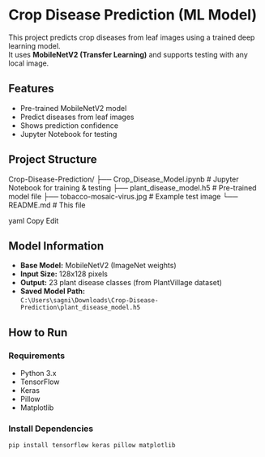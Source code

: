 #  Crop Disease Prediction (ML Model)

This project predicts crop diseases from leaf images using a trained deep learning model.  
It uses **MobileNetV2 (Transfer Learning)** and supports testing with any local image.

##  Features

-  Pre-trained MobileNetV2 model
-  Predict diseases from leaf images
-  Shows prediction confidence
-  Jupyter Notebook for testing

##  Project Structure

Crop-Disease-Prediction/
├── Crop_Disease_Model.ipynb # Jupyter Notebook for training & testing
├── plant_disease_model.h5 # Pre-trained model file
├── tobacco-mosaic-virus.jpg # Example test image
└── README.md # This file

yaml
Copy
Edit


##  Model Information

- **Base Model:** MobileNetV2 (ImageNet weights)
- **Input Size:** 128x128 pixels
- **Output:** 23 plant disease classes (from PlantVillage dataset)
- **Saved Model Path:**  
  `C:\Users\sagni\Downloads\Crop-Disease-Prediction\plant_disease_model.h5`

##  How to Run

###  Requirements
- Python 3.x
- TensorFlow
- Keras
- Pillow
- Matplotlib

###  Install Dependencies
```bash
pip install tensorflow keras pillow matplotlib
